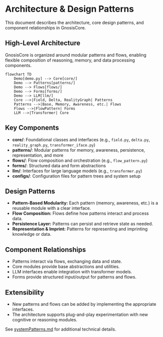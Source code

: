 # Architecture & Design Patterns

This document describes the architecture, core design patterns, and component relationships in GnosisCore.

## High-Level Architecture

GnosisCore is organized around modular patterns and flows, enabling flexible composition of reasoning, memory, and data processing components.

```mermaid
flowchart TD
    Demo[demo.py] --> Core[core/]
    Demo --> Patterns[patterns/]
    Demo --> Flows[flows/]
    Demo --> Forms[forms/]
    Demo --> LLM[llm/]
    Core -->|Field, Delta, RealityGraph| Patterns
    Patterns -->|Base, Memory, Awareness, etc.| Flows
    Flows -->|FlowPattern| Forms
    LLM -->|Transformer| Core
```

## Key Components

- **core/**: Foundational classes and interfaces (e.g., `field.py`, `delta.py`, `reality_graph.py`, `transformer_iface.py`)
- **patterns/**: Modular patterns for memory, awareness, persistence, representation, and more
- **flows/**: Flow composition and orchestration (e.g., `flow_pattern.py`)
- **forms/**: Structured data and form abstractions
- **llm/**: Interfaces for large language models (e.g., `transformer.py`)
- **configs/**: Configuration files for pattern trees and system setup

## Design Patterns

- **Pattern-Based Modularity:** Each pattern (memory, awareness, etc.) is a reusable module with a clear interface.
- **Flow Composition:** Flows define how patterns interact and process data.
- **Persistence Layer:** Patterns can persist and retrieve state as needed.
- **Representation & Imprint:** Patterns for representing and imprinting knowledge or data.

## Component Relationships

- Patterns interact via flows, exchanging data and state.
- Core modules provide base abstractions and utilities.
- LLM interfaces enable integration with transformer models.
- Forms provide structured input/output for patterns and flows.

## Extensibility

- New patterns and flows can be added by implementing the appropriate interfaces.
- The architecture supports plug-and-play experimentation with new cognitive or reasoning modules.

See [systemPatterns.md](../memory-bank/systemPatterns.md) for additional technical details.
